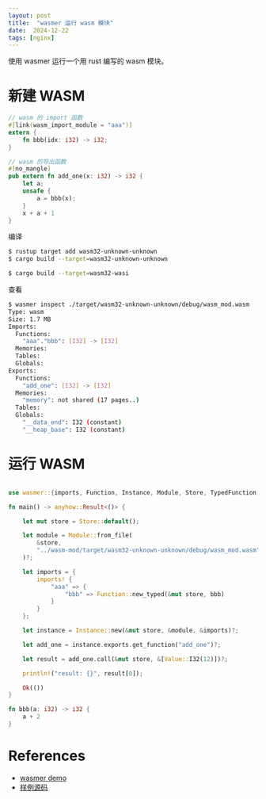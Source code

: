 ```yaml
---
layout: post
title:  "wasmer 运行 wasm 模块"
date:  2024-12-22
tags: [nginx]
---
```


  使用 wasmer 运行一个用 rust 编写的 wasm 模块。

# 新建 WASM

```rust
// wasm 的 import 函数
#[link(wasm_import_module = "aaa")]
extern {
    fn bbb(idx: i32) -> i32;
}

// wasm 的导出函数
#[no_mangle]
pub extern fn add_one(x: i32) -> i32 {
    let a;
    unsafe {
        a = bbb(x);
    }
    x + a + 1
}
```

  编译

```sh
$ rustup target add wasm32-unknown-unknown
$ cargo build --target=wasm32-unknown-unknown

$ cargo build --target=wasm32-wasi
```

 查看

```sh
$ wasmer inspect ./target/wasm32-unknown-unknown/debug/wasm_mod.wasm
Type: wasm
Size: 1.7 MB
Imports:
  Functions:
    "aaa"."bbb": [I32] -> [I32]
  Memories:
  Tables:
  Globals:
Exports:
  Functions:
    "add_one": [I32] -> [I32]
  Memories:
    "memory": not shared (17 pages..)
  Tables:
  Globals:
    "__data_end": I32 (constant)
    "__heap_base": I32 (constant)
```

# 运行 WASM



```rust

use wasmer::{imports, Function, Instance, Module, Store, TypedFunction, Value};

fn main() -> anyhow::Result<()> {

    let mut store = Store::default();

    let module = Module::from_file(
        &store,
        "../wasm-mod/target/wasm32-unknown-unknown/debug/wasm_mod.wasm",
    )?;

    let imports = {
        imports! {
            "aaa" => {
                "bbb" => Function::new_typed(&mut store, bbb)
            }
        }
    };

    let instance = Instance::new(&mut store, &module, &imports)?;

    let add_one = instance.exports.get_function("add_one")?;

    let result = add_one.call(&mut store, &[Value::I32(12)])?;

    println!("result: {}", result[0]);

    Ok(())
}

fn bbb(a: i32) -> i32 {
    a + 2
}
```

# References

* [wasmer demo](https://github.com/wasmerio/wasmer/blob/main/examples/hello_world.rs)
* [样例源码](https://github.com/zhoukekestar/java-wamser-wasm-demo)
